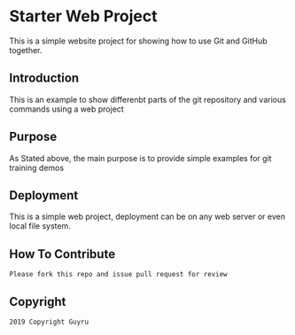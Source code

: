 # Starter Web Project

This is a simple website project for showing how to use Git and GitHub together.

## Introduction

This is an example to show differenbt parts of the git repository and various commands using a web project

## Purpose

As Stated above, the main purpose is to provide simple examples for git training demos

## Deployment

This is a simple web project, deployment can be on any web server or even local file system.

## How To Contribute

	Please fork this repo and issue pull request for review
	

## Copyright 

	2019 Copyright Guyru